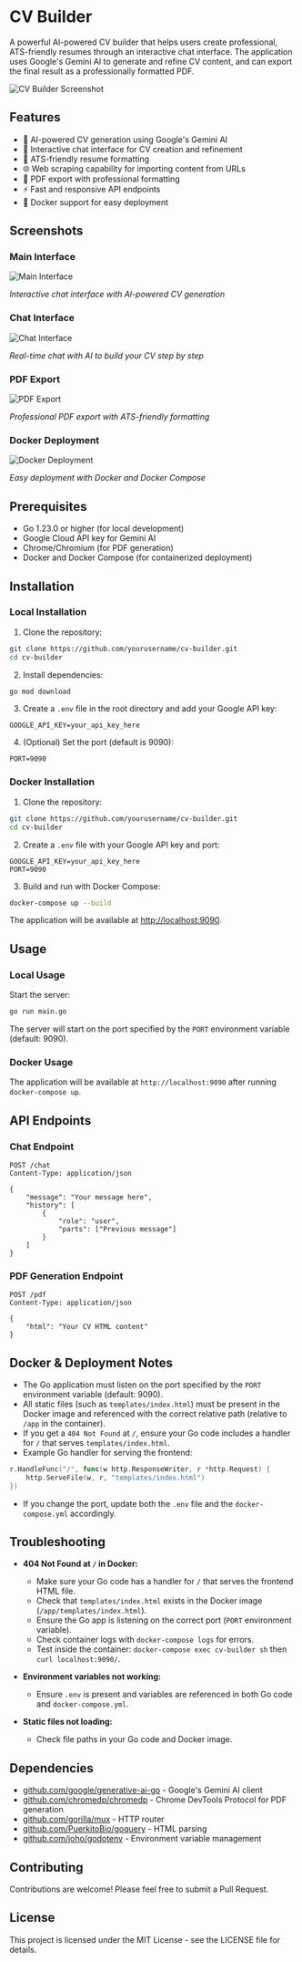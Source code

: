 # CV Builder

A powerful AI-powered CV builder that helps users create professional, ATS-friendly resumes through an interactive chat interface. The application uses Google's Gemini AI to generate and refine CV content, and can export the final result as a professionally formatted PDF.

![CV Builder Screenshot](https://via.placeholder.com/800x400/4a6cf7/ffffff?text=CV+Builder+Screenshot)

## Features

- 🤖 AI-powered CV generation using Google's Gemini AI
- 💬 Interactive chat interface for CV creation and refinement
- 📝 ATS-friendly resume formatting
- 🌐 Web scraping capability for importing content from URLs
- 📄 PDF export with professional formatting
- ⚡ Fast and responsive API endpoints
- 🐳 Docker support for easy deployment

## Screenshots

### Main Interface
![Main Interface](https://via.placeholder.com/600x400/4a6cf7/ffffff?text=Main+Interface)

*Interactive chat interface with AI-powered CV generation*

### Chat Interface
![Chat Interface](https://via.placeholder.com/600x400/4a6cf7/ffffff?text=Chat+Interface)

*Real-time chat with AI to build your CV step by step*

### PDF Export
![PDF Export](https://via.placeholder.com/600x400/4a6cf7/ffffff?text=PDF+Export)

*Professional PDF export with ATS-friendly formatting*

### Docker Deployment
![Docker Deployment](https://via.placeholder.com/600x400/4a6cf7/ffffff?text=Docker+Deployment)

*Easy deployment with Docker and Docker Compose*

## Prerequisites

- Go 1.23.0 or higher (for local development)
- Google Cloud API key for Gemini AI
- Chrome/Chromium (for PDF generation)
- Docker and Docker Compose (for containerized deployment)

## Installation

### Local Installation

1. Clone the repository:
```bash
git clone https://github.com/yourusername/cv-builder.git
cd cv-builder
```

2. Install dependencies:
```bash
go mod download
```

3. Create a `.env` file in the root directory and add your Google API key:
```
GOOGLE_API_KEY=your_api_key_here
```

4. (Optional) Set the port (default is 9090):
```
PORT=9090
```

### Docker Installation

1. Clone the repository:
```bash
git clone https://github.com/yourusername/cv-builder.git
cd cv-builder
```

2. Create a `.env` file with your Google API key and port:
```
GOOGLE_API_KEY=your_api_key_here
PORT=9090
```

3. Build and run with Docker Compose:
```bash
docker-compose up --build
```

The application will be available at [http://localhost:9090](http://localhost:9090).

## Usage

### Local Usage

Start the server:
```bash
go run main.go
```

The server will start on the port specified by the `PORT` environment variable (default: 9090).

### Docker Usage

The application will be available at `http://localhost:9090` after running `docker-compose up`.

## API Endpoints

### Chat Endpoint
```http
POST /chat
Content-Type: application/json

{
    "message": "Your message here",
    "history": [
        {
            "role": "user",
            "parts": ["Previous message"]
        }
    ]
}
```

### PDF Generation Endpoint
```http
POST /pdf
Content-Type: application/json

{
    "html": "Your CV HTML content"
}
```

## Docker & Deployment Notes

- The Go application must listen on the port specified by the `PORT` environment variable (default: 9090).
- All static files (such as `templates/index.html`) must be present in the Docker image and referenced with the correct relative path (relative to `/app` in the container).
- If you get a `404 Not Found` at `/`, ensure your Go code includes a handler for `/` that serves `templates/index.html`.
- Example Go handler for serving the frontend:

```go
r.HandleFunc("/", func(w http.ResponseWriter, r *http.Request) {
    http.ServeFile(w, r, "templates/index.html")
})
```

- If you change the port, update both the `.env` file and the `docker-compose.yml` accordingly.

## Troubleshooting

- **404 Not Found at `/` in Docker:**
  - Make sure your Go code has a handler for `/` that serves the frontend HTML file.
  - Check that `templates/index.html` exists in the Docker image (`/app/templates/index.html`).
  - Ensure the Go app is listening on the correct port (`PORT` environment variable).
  - Check container logs with `docker-compose logs` for errors.
  - Test inside the container: `docker-compose exec cv-builder sh` then `curl localhost:9090/`.

- **Environment variables not working:**
  - Ensure `.env` is present and variables are referenced in both Go code and `docker-compose.yml`.

- **Static files not loading:**
  - Check file paths in your Go code and Docker image.

## Dependencies

- [github.com/google/generative-ai-go](https://github.com/google/generative-ai-go) - Google's Gemini AI client
- [github.com/chromedp/chromedp](https://github.com/chromedp/chromedp) - Chrome DevTools Protocol for PDF generation
- [github.com/gorilla/mux](https://github.com/gorilla/mux) - HTTP router
- [github.com/PuerkitoBio/goquery](https://github.com/PuerkitoBio/goquery) - HTML parsing
- [github.com/joho/godotenv](https://github.com/joho/godotenv) - Environment variable management

## Contributing

Contributions are welcome! Please feel free to submit a Pull Request.

## License

This project is licensed under the MIT License - see the LICENSE file for details. 